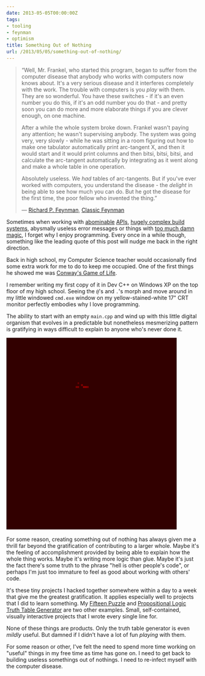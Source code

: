 ```yaml
---
date: 2013-05-05T00:00:00Z
tags:
- tooling
- feynman
- optimism
title: Something Out of Nothing
url: /2013/05/05/something-out-of-nothing/
---
```


> “Well, Mr. Frankel, who started this program, began to suffer from the
> computer disease that anybody who works with computers now knows about. It's a
> very serious disease and it interferes completely with the work. The trouble
> with computers is you *play* with them. They are so wonderful. You have these
> switches - if it's an even number you do this, if it's an odd number you do
> that - and pretty soon you can do more and more elaborate things if you are
> clever enough, on one machine.
>
> After a while the whole system broke down. Frankel wasn't paying any
> attention; he wasn't supervising anybody. The system was going very, very
> slowly - while he
> was sitting in a room figuring out how to make one tabulator automatically
> print arc-tangent X, and then it would start and it would print columns and
> then bitsi, bitsi, bitsi, and calculate the arc-tangent automatically by 
> integrating as it went along and make a whole table in one operation.
>
> Absolutely useless. We *had* tables of arc-tangents. But if you've ever worked
> with computers, you understand the disease - the *delight* in being able to
> see how much you can do. But he got the disease for the first time, the poor 
> fellow who invented the thing.”
>
> ― [Richard P. Feynman][5], [Classic Feynman][6]

Sometimes when working with [abominable][1] [APIs][2], [hugely complex build 
systems][3], abysmally useless error messages or things with [too much damn 
magic][4], I forget why I enjoy programming. Every once in a while though, 
something like the leading quote of this post will nudge me back in the right 
direction.

Back in high school, my Computer Science teacher would occasionally find some 
extra work for me to do to keep me occupied. One of the first things he showed 
me was [Conway's Game of Life][7].

I remember writing my first copy of it in Dev C++ on Windows XP on the top floor 
of my high school. Seeing the `@`'s and `.`'s morph and move around in my little 
windowed `cmd.exe` window on my yellow-stained-white 17" CRT monitor perfectly 
embodies why I love programming.

The ability to start with an empty `main.cpp` and wind up with this little 
digital organism that evolves in a predictable but nonetheless mesmerizing 
pattern is gratifying in ways difficult to explain to anyone who's never done 
it.

![Game of Life Acorn](/images/13-05-04-gol-acorn.gif)

For some reason, creating something out of nothing has always given me a thrill 
far beyond the gratification of contributing to a larger whole. Maybe it's the 
feeling of accomplishment provided by being able to explain how the whole thing 
works.  Maybe it's writing more logic than glue. Maybe it's just the fact 
there's some truth to the phrase "hell is other people's code", or perhaps I'm 
just too immature to feel as good about working with others' code.

It's these tiny projects I hacked together somewhere within a day to a week that 
give me the greatest gratification. It applies especially well to projects that 
I did to learn something. My [Fifteen Puzzle][8] and [Propositional Logic Truth 
Table Generator][9] are two other examples. Small, self-contained, visually 
interactive projects that I wrote every single line for.

None of these things are products. Only the truth table generator is even 
_mildly_ useful. But damned if I didn't have a lot of fun *playing* with them.

For some reason or other, I've felt the need to spend more time working on 
"useful" things in my free time as time has gone on. I need to get back to 
building useless somethings out of nothings. I need to re-infect myself with the 
computer disease.

[1]: http://www.bouncycastle.org/
[2]: http://www.peereboom.us/assl/assl/html/openssl.html
[3]: http://maven.apache.org/
[4]: https://code.google.com/p/google-guice/
[5]: http://en.wikipedia.org/wiki/Richard_Feynman
[6]: http://www.amazon.com/Classic-Feynman-Adventures-Curious-Character/dp/0393061329
[7]: http://en.wikipedia.org/wiki/Conway's_Game_of_Life
[8]: /2011/10/16/fifteen-puzzle-algorithm/
[9]: http://jamie-wong.com/experiments/truthtabler/SLR1/
